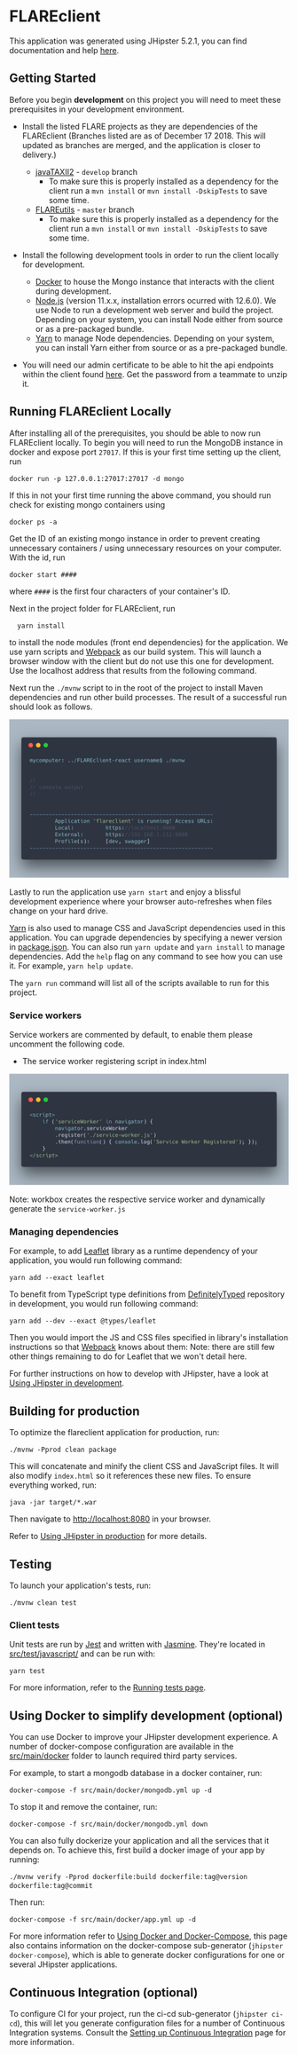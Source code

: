 # FLAREclient
This application was generated using JHipster 5.2.1, you can find documentation and help [here](https://www.jhipster.tech/documentation-archive/v5.2.1).

## Getting Started

Before you begin **development** on this project you will need to meet these prerequisites in your development environment.

- Install the listed FLARE projects as they are dependencies of the FLAREclient (Branches listed are as of December 17 2018. This will updated as branches are merged, and the application is closer to delivery.)
  - [javaTAXII2](https://github.com/bcmc/javaTAXII2/tree/develop/) - `develop` branch
    - To make sure this is properly installed as a dependency for the client run a `mvn install` or `mvn install -DskipTests` to save some time.
  - [FLAREutils](https://github.com/bcmc/FLAREutils) - `master` branch
    - To make sure this is properly installed as a dependency for the client run a `mvn install` or `mvn install -DskipTests` to save some time.

- Install the following development tools in order to run the client locally for development.
  - [Docker](https://www.docker.com/get-started) to house the Mongo instance that interacts with the client during development.   
  - [Node.js][] (version 11.x.x, installation errors ocurred with 12.6.0). We use Node to run a development web server and build the project. Depending on your system, you can install Node either from source or as a pre-packaged bundle.
  - [Yarn][] to manage Node dependencies. Depending on your system, you can install Yarn either from source or as a pre-packaged bundle.

- You will need our admin certificate to be able to hit the api endpoints within the client found [here](https://cybershare.atlassian.net/wiki/spaces/devspace/pages/172949587/FLAREcloud+-+Client+Certificate). Get the password from a teammate to unzip it.

## Running FLAREclient Locally

After installing all of the prerequisites, you should be able to now run FLAREclient locally. To begin you will need to run the MongoDB instance in docker and expose port `27017`. If this is your first time setting up the client, run

    docker run -p 127.0.0.1:27017:27017 -d mongo

If this in not your first time running the above command, you should run check for existing mongo containers using

    docker ps -a

Get the ID of an existing mongo instance in order to prevent creating unnecessary containers / using unnecessary resources on your computer. With the id, run

    docker start #### 

where `####` is the first four characters of your container's ID.

Next in the project folder for FLAREclient, run

      yarn install

to install the node modules (front end dependencies) for the application. We use yarn scripts and [Webpack][] as our build system. This will launch a browser window with the client but do not use this one for development. Use the localhost address that results from the following command.

Next run the `./mvnw` script to in the root of the project to install Maven dependencies and run other build processes. The result of a successful run should look as follows.

![successful script run](./media/runscript.png)

Lastly to run the application use `yarn start` and enjoy a blissful development experience where your browser
auto-refreshes when files change on your hard drive.

[Yarn][] is also used to manage CSS and JavaScript dependencies used in this application. You can upgrade dependencies by
specifying a newer version in [package.json](package.json). You can also run `yarn update` and `yarn install` to manage dependencies.
Add the `help` flag on any command to see how you can use it. For example, `yarn help update`.

The `yarn run` command will list all of the scripts available to run for this project.

### Service workers

Service workers are commented by default, to enable them please uncomment the following code.

* The service worker registering script in index.html

![service worker snippet](./media/serviceworker.png)

Note: workbox creates the respective service worker and dynamically generate the `service-worker.js`

### Managing dependencies

For example, to add [Leaflet][] library as a runtime dependency of your application, you would run following command:

    yarn add --exact leaflet

To benefit from TypeScript type definitions from [DefinitelyTyped][] repository in development, you would run following command:

    yarn add --dev --exact @types/leaflet

Then you would import the JS and CSS files specified in library's installation instructions so that [Webpack][] knows about them:
Note: there are still few other things remaining to do for Leaflet that we won't detail here.

For further instructions on how to develop with JHipster, have a look at [Using JHipster in development][].



## Building for production

To optimize the flareclient application for production, run:

    ./mvnw -Pprod clean package

This will concatenate and minify the client CSS and JavaScript files. It will also modify `index.html` so it references these new files.
To ensure everything worked, run:

    java -jar target/*.war

Then navigate to [http://localhost:8080](http://localhost:8080) in your browser.

Refer to [Using JHipster in production][] for more details.

## Testing

To launch your application's tests, run:

    ./mvnw clean test

### Client tests

Unit tests are run by [Jest][] and written with [Jasmine][]. They're located in [src/test/javascript/](src/test/javascript/) and can be run with:

    yarn test



For more information, refer to the [Running tests page][].

## Using Docker to simplify development (optional)

You can use Docker to improve your JHipster development experience. A number of docker-compose configuration are available in the [src/main/docker](src/main/docker) folder to launch required third party services.

For example, to start a mongodb database in a docker container, run:

    docker-compose -f src/main/docker/mongodb.yml up -d

To stop it and remove the container, run:

    docker-compose -f src/main/docker/mongodb.yml down

You can also fully dockerize your application and all the services that it depends on.
To achieve this, first build a docker image of your app by running:

    ./mvnw verify -Pprod dockerfile:build dockerfile:tag@version dockerfile:tag@commit

Then run:

    docker-compose -f src/main/docker/app.yml up -d

For more information refer to [Using Docker and Docker-Compose][], this page also contains information on the docker-compose sub-generator (`jhipster docker-compose`), which is able to generate docker configurations for one or several JHipster applications.

## Continuous Integration (optional)

To configure CI for your project, run the ci-cd sub-generator (`jhipster ci-cd`), this will let you generate configuration files for a number of Continuous Integration systems. Consult the [Setting up Continuous Integration][] page for more information.

[JHipster Homepage and latest documentation]: https://www.jhipster.tech
[JHipster 5.2.1 archive]: https://www.jhipster.tech/documentation-archive/v5.2.1

[Using JHipster in development]: https://www.jhipster.tech/documentation-archive/v5.2.1/development/
[Using Docker and Docker-Compose]: https://www.jhipster.tech/documentation-archive/v5.2.1/docker-compose
[Using JHipster in production]: https://www.jhipster.tech/documentation-archive/v5.2.1/production/
[Running tests page]: https://www.jhipster.tech/documentation-archive/v5.2.1/running-tests/
[Setting up Continuous Integration]: https://www.jhipster.tech/documentation-archive/v5.2.1/setting-up-ci/


[Node.js]: https://nodejs.org/
[Yarn]: https://yarnpkg.org/
[Webpack]: https://webpack.github.io/
[Angular CLI]: https://cli.angular.io/
[BrowserSync]: http://www.browsersync.io/
[Jest]: https://facebook.github.io/jest/
[Jasmine]: http://jasmine.github.io/2.0/introduction.html
[Protractor]: https://angular.github.io/protractor/
[Leaflet]: http://leafletjs.com/
[DefinitelyTyped]: http://definitelytyped.org/
